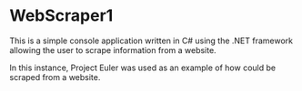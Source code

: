 # WebScraper1

This is a simple console application written in C# using the .NET framework allowing the user to scrape information from a website.

In this instance, Project Euler was used as an example of how could be scraped from a website.
